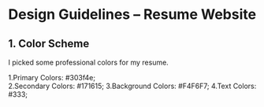 # Design Guidelines – Resume Website



## 1. Color Scheme
I picked  some professional colors for my resume.

1.Primary Colors: #303f4e;  
2.Secondary Colors: #171615;
3.Background Colors: #F4F6F7;
4.Text Colors:  #333;
   
